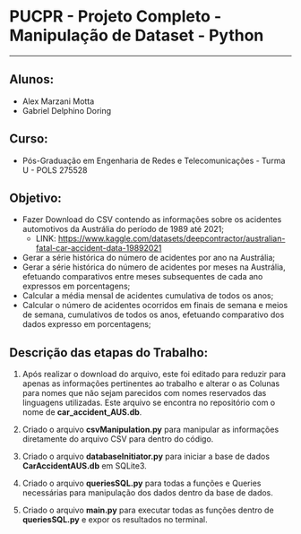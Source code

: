 # PUCPR - Projeto Completo - Manipulação de Dataset - Python
---------------------------------------------------------------------------
## Alunos:
* Alex Marzani Motta
* Gabriel Delphino Doring

## Curso:
* Pós-Graduação em Engenharia de Redes e Telecomunicações - Turma U - POLS 275528

## Objetivo:
* Fazer Download do CSV contendo as informações sobre os acidentes automotivos da Austrália do período de 1989 até 2021;
    * LINK: https://www.kaggle.com/datasets/deepcontractor/australian-fatal-car-accident-data-19892021
* Gerar a série histórica do número de acidentes por ano na Austrália;
* Gerar a série histórica do número de acidentes por meses na Austrália, efetuando comparativos entre meses subsequentes de cada ano expressos em porcentagens;
* Calcular a média mensal de acidentes cumulativa de todos os anos;
* Calcular o número de acidentes ocorridos em finais de semana e meios de semana, cumulativos de todos os anos, efetuando comparativo dos dados expresso em porcentagens;

## Descrição das etapas do Trabalho:
1. Após realizar o download do arquivo, este foi editado para reduzir para apenas as informações pertinentes ao trabalho e alterar o as Colunas para nomes que não sejam parecidos com nomes reservados das linguagens utilizadas. Este arquivo se encontra no repositório com o nome de **car_accident_AUS.db**.

2. Criado o arquivo **csvManipulation.py** para manipular as informações diretamente do arquivo CSV para dentro do código.

3. Criado o arquivo **databaseInitiator.py** para iniciar a base de dados **CarAccidentAUS.db** em SQLite3.

4. Criado o arquivo **queriesSQL.py** para todas a funções e Queries necessárias para manipulação dos dados dentro da base de dados.

5. Criado o arquivo **main.py** para executar todas as funções dentro de **queriesSQL.py** e expor os resultados no terminal.


